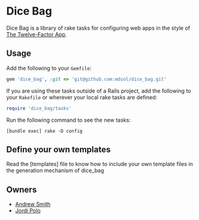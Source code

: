 # Dice Bag

Dice Bag is a library of rake tasks for configuring web apps in the style of
[The Twelve-Factor App][1].

[1]: http://www.12factor.net/

## Usage

Add the following to your `Gemfile`:

```ruby
gem 'dice_bag', :git => 'git@github.com:mdsol/dice_bag.git'
```

If you are using these tasks outside of a Rails project, add the following to
your `Rakefile` or wherever your local rake tasks are defined:

```ruby
require 'dice_bag/tasks'
```

Run the following command to see the new tasks:

```
[bundle exec] rake -D config
```

## Define your own templates

Read the [templates] file to know how to include your own template files
in the generation mechanism of dice_bag

## Owners

* [Andrew Smith](mailto:asmith@mdsol.com)
* [Jordi Polo](mailto:jcarres@mdsol.com)

